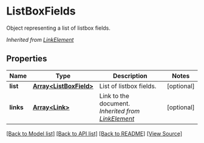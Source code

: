 ﻿# ListBoxFields
Object representing a list of listbox fields.

*Inherited from [LinkElement](LinkElement.md)*
## Properties
Name | Type | Description | Notes
------------ | ------------- | ------------- | -------------
**list** | [**Array&lt;ListBoxField&gt;**](ListBoxField.md) | List of listbox fields. | [optional]
**links** | [**Array&lt;Link&gt;**](Link.md) | Link to the document.<br />*Inherited from [LinkElement](LinkElement.md)* | [optional]

[[Back to Model list]](../README.md#documentation-for-models) [[Back to API list]](../README.md#documentation-for-api-endpoints) [[Back to README]](../README.md) [[View Source]](../src/models/listBoxFields.ts)

